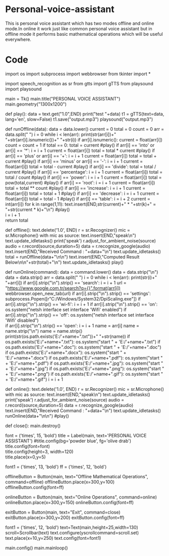 # Personal-voice-assistant
This is personal voice assistant which has two modes offline and online mode.In online it work just like common personal voice assistant but in offline mode it performs basic mathematical operations which will be useful everywhere.
# Code
import os
import subprocess
import webbrowser
from tkinter import *
 
import speech_recognition as sr
from gtts import gTTS
from playsound import playsound
 
main = Tk()
main.title("PERSONAL VOICE ASSISTANT")
main.geometry("1300x1200")
 
def play():
    data = text.get("1.0",END) 
    print("test "+data)
    t1 = gTTS(text=data, lang='en', slow=False) 
    t1.save("output.mp3")
    playsound("output.mp3")
 
def runOffline(data):
    data = data.lower()
    current = 0
    total = 0
    count = 0
    arr = data.split(" ")
    i = 0
    while i < len(arr):
        print(str(arr[i])+" "+str(arr[i].isnumeric())+" "+str(i))
        if arr[i].isnumeric():
            current = float(arr[i])
            count = count + 1
        if total == 0:
            total = current
            #play()
        if arr[i] == 'into' or arr[i] == '*':
            i = i + 1
            current = float(arr[i])
            total = total * current
            #play()
        if arr[i] == 'plus' or arr[i] == '+':
            i = i + 1
            current = float(arr[i])
            total = total + current
            #play()
        if arr[i] == 'minus' or arr[i] == '-':
            i = i + 1
            current = float(arr[i])
            total = total - current
            #play()
        if arr[i] == 'divide':
            total = total / current
            #play()
        if arr[i] == 'percentage':
            i = i + 1
            current = float(arr[i])
            total = total / count
            #play()
        if arr[i] == 'power':
            i = i + 1
            current = float(arr[i])
            total = pow(total,current)
            #play()
        if arr[i] == 'root':
            i = i + 1
            current = float(arr[i])
            total = total ** count
            #play()
        if arr[i] == 'increase':
            i = i + 1
            current = float(arr[i])
            total = total + 1
            #play()
        if arr[i] == 'decrease':
            i = i + 1
            current = float(arr[i])
            total = total - 1
            #play()
        if arr[i] == 'table':
            i = i + 2
            current = int(arr[i])
            for k in range(1,11):
                text.insert(END,str(current)+" * "+str(k)+" = "+str(current * k)+"\n")
            #play()    
        i = i + 1    
    return total            
 
 
def offline():
    text.delete('1.0', END)
    r = sr.Recognizer()
    mic = sr.Microphone()
    with mic as source:
        text.insert(END,"speak\n")
        text.update_idletasks()
        print('speak')
        r.adjust_for_ambient_noise(source)
        audio = r.record(source,duration=5)
        data = r.recognize_google(audio)
        text.insert(END,"Received Command : "+data+"\n")
        text.update_idletasks()
        total = runOffline(data+"\n\n")
        text.insert(END,"Computed Result Below\n\n"+str(total)+"\n")
        text.update_idletasks()
    play()
    
    
 
def runOnline(command):
    data = command.lower()
    data = data.strip("\n")
    data = data.strip()
    arr = data.split(" ")
    i = 0
    while i < len(arr):
        print(str(i)+" "+arr[i])
        if arr[i].strip("\n").strip() == 'search':
            i = i + 1
            url = "https://www.google.com.tr/search?q={}".format(arr[i])
            webbrowser.open_new_tab(url)
        if arr[i].strip("\n").strip() == 'settings':
            subprocess.Popen([r"C:/Windows/System32/DpiScaling.exe"])
        if arr[i].strip("\n").strip() == 'wi-fi':
            i = i + 1
            if arr[i].strip("\n").strip() == 'on':
                os.system("netsh interface set interface 'Wifi' enabled")
            if arr[i].strip("\n").strip() == 'off':
                os.system("netsh interface set interface 'Wifi' disabled")        
        if arr[i].strip("\n").strip() == 'open':
            i = i + 1
            name = arr[i]
            name = name.strip("\n")
            name = name.strip()
            print(str(os.path.exists('E:/'+name+".txt"))+" "+str(name))
            if os.path.exists('E:/'+name+".txt"):
                os.system("start " + 'E:/'+name+".txt")
            if os.path.exists('E:/'+name+".doc"):
                os.system("start " + 'E:/'+name+".doc")
            if os.path.exists('E:/'+name+".docx"):
                os.system("start " + 'E:/'+name+".docx")
            if os.path.exists('E:/'+name+".pdf"):
                os.system("start " + 'E:/'+name+".pdf")
            if os.path.exists('E:/'+name+".jpg"):
                os.system("start " + 'E:/'+name+".jpg")
            if os.path.exists('E:/'+name+".png"):
                os.system("start " + 'E:/'+name+".png")
            if os.path.exists('E:/'+name+".gif"):
                os.system("start " + 'E:/'+name+".gif")
        i = i + 1        
    
 
def online():
    text.delete('1.0', END)
    r = sr.Recognizer()
    mic = sr.Microphone()
    with mic as source:
        text.insert(END,"speak\n")
        text.update_idletasks()
        print('speak')
        r.adjust_for_ambient_noise(source)
        audio = r.record(source,duration=5)
        data = r.recognize_google(audio)
        text.insert(END,"Received Command : "+data+"\n")
        text.update_idletasks()
        runOnline(data+"\n\n")
    #play()
        
    
 
def close():
    main.destroy()
 
    
font = ('times', 15, 'bold')
title = Label(main, text='PERSONAL VOICE ASSISTANT')
#title.config(bg='powder blue', fg='olive drab')  
title.config(font=font)           
title.config(height=3, width=120)       
title.place(x=0,y=5)
 
font1 = ('times', 13, 'bold')
ff = ('times', 12, 'bold')
 
offlineButton = Button(main, text="Offline Mathematical Operations", command=offline)
offlineButton.place(x=300,y=100)
offlineButton.config(font=ff)
 
 
onlineButton = Button(main, text="Online Operations", command=online)
onlineButton.place(x=300,y=150)
onlineButton.config(font=ff)
 
exitButton = Button(main, text="Exit", command=close)
exitButton.place(x=300,y=200)
exitButton.config(font=ff)
 
 
font1 = ('times', 12, 'bold')
text=Text(main,height=25,width=130)
scroll=Scrollbar(text)
text.configure(yscrollcommand=scroll.set)
text.place(x=10,y=250)
text.config(font=font1)
 
main.config()
main.mainloop()



